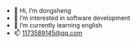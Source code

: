 - 👋 Hi, I’m dongsheng
- 👀 I’m interested in software development
- 🌱 I’m currently learning english
- 📫 1173589145@qq.com
